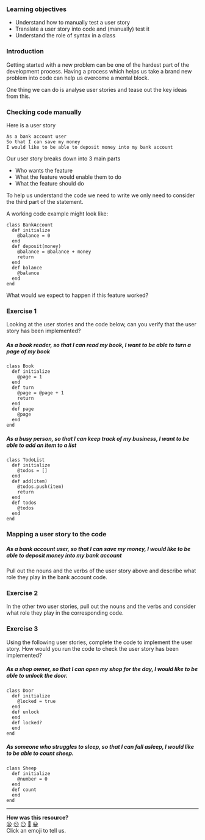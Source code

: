 ### Learning objectives
 - Understand how to manually test a user story
 - Translate a user story into code and (manually) test it
 - Understand the role of syntax in a class

### Introduction

Getting started with a new problem can be one of the hardest
part of the development process. Having a process which helps us take a brand new problem into code can help us overcome a mental block.

One thing we can do is analyse user stories and tease out the key ideas from this.

### Checking code manually
Here is a user story
```
As a bank account user
So that I can save my money
I would like to be able to deposit money into my bank account
```

Our user story breaks down into 3 main parts
- Who wants the feature
- What the feature would enable them to do
- What the feature should do

To help us understand the code we need to write we only need to consider the third part of the statement.

A working code example might look like:
```
class BankAccount
  def initialize
    @balance = 0
  end
  def deposit(money)
    @balance = @balance + money
    return
  end
  def balance
    @balance
  end
end
```

What would we expect to happen if this feature worked?

### Exercise 1

Looking at the user stories and the code below, can you verify that the user story has been implemented?

##### As a book reader, so that I can read my book, I want to be able to turn a page of my book
```
class Book
  def initialize
    @page = 1
  end
  def turn
    @page = @page + 1
    return
  end
  def page
    @page
  end
end
```

##### As a busy person, so that I can keep track of my business, I want to be able to add an item to a list
```
class TodoList
  def initialize
    @todos = []
  end
  def add(item)
    @todos.push(item)
    return
  end
  def todos
    @todos
  end
end
```

### Mapping a user story to the code
##### As a bank account user, so that I can save my money, I would like to be able to deposit money into my bank account

Pull out the nouns and the verbs of the user story above and describe what role they play in the bank account code.

### Exercise 2
In the other two user stories, pull out the nouns and the verbs and consider what role they play in the corresponding code.


### Exercise 3
Using the following user stories, complete the code to implement the user story. How would you run the code to check the user story has been implemented?

##### As a shop owner, so that I can open my shop for the day, I would like to be able to unlock the door.
```
class Door
  def initialize
    @locked = true
  end
  def unlock
  end
  def locked?
  end
end
```

##### As someone who struggles to sleep, so that I can fall asleep, I would like to be able to count sheep.
```
class Sheep
  def initialize
    @number = 0
  end
  def count
  end
end
```

<!-- BEGIN GENERATED SECTION DO NOT EDIT -->

---

**How was this resource?**  
[😫](https://airtable.com/shrUJ3t7KLMqVRFKR?prefill_Repository=skills-workshops&prefill_File=week-1/translating_user_stories_into_code/README.md&prefill_Sentiment=😫) [😕](https://airtable.com/shrUJ3t7KLMqVRFKR?prefill_Repository=skills-workshops&prefill_File=week-1/translating_user_stories_into_code/README.md&prefill_Sentiment=😕) [😐](https://airtable.com/shrUJ3t7KLMqVRFKR?prefill_Repository=skills-workshops&prefill_File=week-1/translating_user_stories_into_code/README.md&prefill_Sentiment=😐) [🙂](https://airtable.com/shrUJ3t7KLMqVRFKR?prefill_Repository=skills-workshops&prefill_File=week-1/translating_user_stories_into_code/README.md&prefill_Sentiment=🙂) [😀](https://airtable.com/shrUJ3t7KLMqVRFKR?prefill_Repository=skills-workshops&prefill_File=week-1/translating_user_stories_into_code/README.md&prefill_Sentiment=😀)  
Click an emoji to tell us.

<!-- END GENERATED SECTION DO NOT EDIT -->
